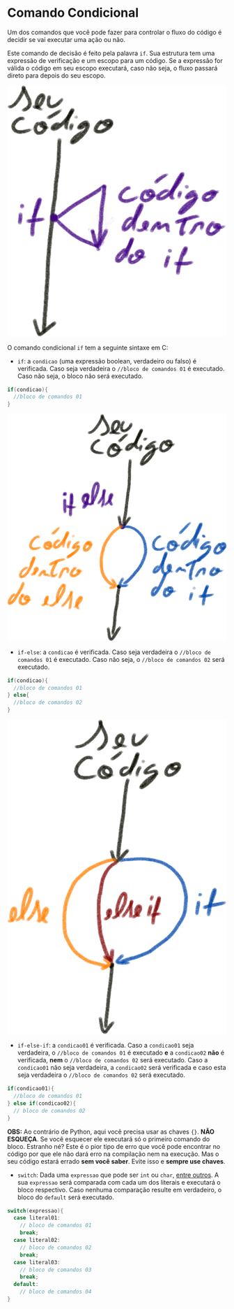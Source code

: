 # Comando Condicional

Um dos comandos que você pode fazer para controlar o fluxo do código é decidir se vai executar uma ação ou não.

Este comando de decisão é feito pela palavra `if`. Sua estrutura tem uma expressão de verificação e um escopo para um código. Se a expressão for válida o código em seu escopo executará, caso não seja, o fluxo passará direto para depois do seu escopo.

![fluxo do if](if.PNG)


O comando condicional `if` tem a seguinte sintaxe em C:

* `if`: a `condicao` (uma expressão boolean, verdadeiro ou falso) é verificada. Caso seja verdadeira o `//bloco de comandos 01` é executado. Caso não seja, o bloco não será executado.
``` c
if(condicao){
  //bloco de comandos 01
}
```
![fluxo do if](ifelse.PNG)


* `if-else`: a `condicao` é verificada. Caso seja verdadeira o `//bloco de comandos 01` é executado. Caso não seja, o `//bloco de comandos 02` será executado.
``` c
if(condicao){
  //bloco de comandos 01
} else{
  //bloco de comandos 02
}
```

![fluxo do if](ifelseif.PNG)


* `if-else-if`: a `condicao01` é verificada. Caso a `condicao01` seja verdadeira, o `//bloco de comandos 01` é executado **e** a `condicao02` **não** é verificada, **nem** o `//bloco de comandos 02` será executado. Caso a `condicao01` não seja verdadeira, a `condicao02` será verificada e caso esta seja verdadeira o `//bloco de comandos 02` será executado.
``` java
if(condicao01){
  //bloco de comandos 01
} else if(condicao02){
  // bloco de comandos 02
}
```

**OBS:** Ao contrário de Python, aqui você precisa usar as chaves `{}`. **NÃO ESQUEÇA**.
Se você esquecer ele executará só o primeiro comando do bloco. Estranho né? Este é o pior tipo de erro que você pode encontrar no código por que ele não dará erro na compilação nem na execução. Mas o seu código estará errado **sem você saber**. Evite isso e **sempre use chaves**.

* `switch`: Dada uma `expressao` que pode ser `int` ou `char`, [entre outros](https://en.cppreference.com/w/c/language/switch). A sua `expressao` será comparada com cada um dos literais e executará o bloco respectivo. Caso nenhuma comparação resulte em verdadeiro, o bloco do `default` será executado.
``` c
switch(expressao){
  case literal01:
    // bloco de comandos 01
    break;
  case literal02:
    // bloco de comandos 02
    break;
  case literal03:
    // bloco de comandos 03
    break;
  default:
    // bloco de comandos 04
}
```


